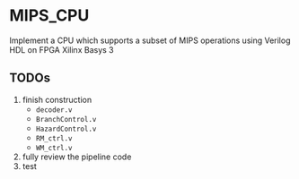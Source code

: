 # MIPS_CPU
Implement a CPU which supports a subset of MIPS operations using Verilog HDL on FPGA Xilinx Basys 3

## TODOs
1. finish construction
	* `decoder.v`
	* `BranchControl.v`
	* `HazardControl.v`
	* `RM_ctrl.v`
	* `WM_ctrl.v`
2. fully review the pipeline code
3. test